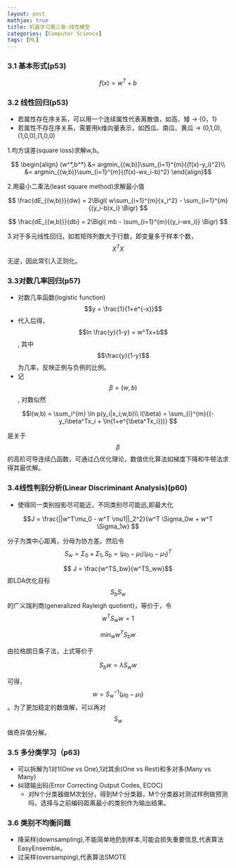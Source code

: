 ```yaml
---
layout: post
mathjax: true
title: 机器学习第三章-线性模型
categories: [Computer Science]
tags: [ML]
---
```


### 3.1 基本形式(p53)
$$f(x) = w^T+b$$

### 3.2 线性回归(p53)
* 若属性存在序关系，可以用一个连续属性代表离散值，如高、矮 -> {0，1}
* 若属性不存在序关系，需要用k维向量表示，如西瓜、南瓜、黄瓜 -> (0,1,0),(1,0,0),(1,0,0)

1.均方误差(square loss)求解w,b。

$$
\begin{align}
(w^*,b^*) &= argmin_{(w,b)}\sum_{i=1}^{m}{(f(x)-y_i)^2}\\
			&= argmin_{(w,b)}\sum_{i=1}^{m}{(f(x)-wx_i-b)^2}
\end{align}$$

2.用最小二乘法(least square method)求解最小值

$$ \frac{dE_{(w,b)}}{dw} = 2\Bigl( w\sum_{i=1}^{m}{x_i^2} - \sum_{i=1}^{m}{(y_i-b)x_i} \Bigr) $$

$$ \frac{dE_{(w,b)}}{db} = 2\Bigl( mb - \sum_{i=1}^{m}{(y_i-wx_i)} \Bigr) $$

3.对于多元线性回归，如若矩阵列数大于行数，即变量多于样本个数，$$X^TX$$无逆，因此常引入正则化。

### 3.3对数几率回归(p57)
* 对数几率函数(logistic function) $$y = \frac{1}{1+e^{-x}}$$
* 代入后得，$$ln \frac{y}{1-y} = w^Tx+b$$, 其中 $$\frac{y}{1-y}$$ 为几率，反映正例与负例的比例。
* 记$$\beta = (w,b)$$, 对数似然

$$l(w,b) = \sum_i^{m} \ln p(y_i|x_i;w,b)\\
  l(\beta) = \sum_{i}^{m}{(-y_i\beta^Tx_i + \ln(1+e^{\beta^Tx_i}))}
$$

是关于$$\beta$$的高阶可导连续凸函数，可通过凸优化理论，数值优化算法如梯度下降和牛顿法求得其最优解。

### 3.4线性判别分析(Linear Discriminant Analysis)(p60)
* 使得同一类别投影尽可能近，不同类别尽可能远,即最大化

$$J = \frac{||w^T\mu_0 - w^T \mu1||_2^2}{w^T \Sigma_0w + w^T \Sigma_1w} $$

分子为类中心距离，分母为协方差。然后令 $$S_w = \Sigma_0+\Sigma_1, S_b = (\mu_0-\mu_1)(\mu_0-\mu_1)^T$$

$$ J = \frac{w^TS_bw}{w^TS_ww}$$
即LDA优化目标$$S_b S_w$$的广义瑞利商(generalized Rayleigh quotient)，等价于，令$${w^TS_ww} = 1$$

$$\min_{w} w^TS_bw$$

由拉格朗日乘子法，上式等价于

$$ S_bw = \lambda S_w w$$

可得，$$w = S_w^{-1}(\mu_0 - \mu_1)$$。为了更加稳定的数值解，可以再对$$S_w$$做奇异值分解。

### 3.5 多分类学习（p63)
* 可以拆解为1对1(One vs One),1对其余(One vs Rest)和多对多(Many vs Many)
* 纠错输出码(Error Correcting Output Codes, ECOC)
	* 对N个分类器做M次划分，得到M个分类器，M个分类器对测试样例做预测吗，选择与之前编码距离最小的类别作为输出结果。

### 3.6 类别不均衡问题
* 降采样(downsampling),不能简单地扔到样本,可能会损失重要信息,代表算法EasyEnsemble。
* 过采样(oversamping),代表算法SMOTE
